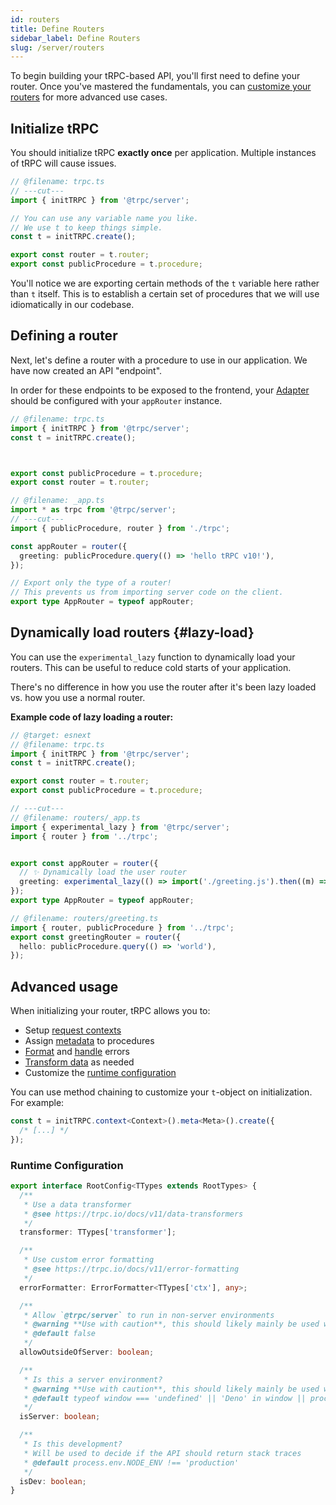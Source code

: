 ```yaml
---
id: routers
title: Define Routers
sidebar_label: Define Routers
slug: /server/routers
---
```


To begin building your tRPC-based API, you'll first need to define your router. Once you've mastered the fundamentals, you can [customize your routers](#advanced-usage) for more advanced use cases.

## Initialize tRPC

You should initialize tRPC **exactly once** per application. Multiple instances of tRPC will cause issues.

```ts twoslash title='server/trpc.ts'
// @filename: trpc.ts
// ---cut---
import { initTRPC } from '@trpc/server';

// You can use any variable name you like.
// We use t to keep things simple.
const t = initTRPC.create();

export const router = t.router;
export const publicProcedure = t.procedure;
```

You'll notice we are exporting certain methods of the `t` variable here rather than `t` itself. This is to establish a certain set of procedures that we will use idiomatically in our codebase.

## Defining a router

Next, let's define a router with a procedure to use in our application. We have now created an API "endpoint".

In order for these endpoints to be exposed to the frontend, your [Adapter](/docs/server/adapters) should be configured with your `appRouter` instance.

```ts twoslash title="server/_app.ts"
// @filename: trpc.ts
import { initTRPC } from '@trpc/server';
const t = initTRPC.create();



export const publicProcedure = t.procedure;
export const router = t.router;

// @filename: _app.ts
import * as trpc from '@trpc/server';
// ---cut---
import { publicProcedure, router } from './trpc';

const appRouter = router({
  greeting: publicProcedure.query(() => 'hello tRPC v10!'),
});

// Export only the type of a router!
// This prevents us from importing server code on the client.
export type AppRouter = typeof appRouter;
```

## Dynamically load routers {#lazy-load}

You can use the `experimental_lazy` function to dynamically load your routers. This can be useful to reduce cold starts of your application.

There's no difference in how you use the router after it's been lazy loaded vs. how you use a normal router.

**Example code of lazy loading a router:**

```ts twoslash
// @target: esnext
// @filename: trpc.ts
import { initTRPC } from '@trpc/server';
const t = initTRPC.create();

export const router = t.router;
export const publicProcedure = t.procedure;

// ---cut---
// @filename: routers/_app.ts
import { experimental_lazy } from '@trpc/server';
import { router } from '../trpc';


export const appRouter = router({
  // ✨ Dynamically load the user router
  greeting: experimental_lazy(() => import('./greeting.js').then((m) => m.greetingRouter)),
});
export type AppRouter = typeof appRouter;

// @filename: routers/greeting.ts
import { router, publicProcedure } from '../trpc';
export const greetingRouter = router({
  hello: publicProcedure.query(() => 'world'),
});
```

## Advanced usage

When initializing your router, tRPC allows you to:

- Setup [request contexts](/docs/server/context)
- Assign [metadata](/docs/server/metadata) to procedures
- [Format](/docs/server/error-formatting) and [handle](/docs/server/error-handling) errors
- [Transform data](/docs/server/data-transformers) as needed
- Customize the [runtime configuration](#runtime-configuration)

You can use method chaining to customize your `t`-object on initialization. For example:

```ts
const t = initTRPC.context<Context>().meta<Meta>().create({
  /* [...] */
});
```

### Runtime Configuration

```ts
export interface RootConfig<TTypes extends RootTypes> {
  /**
   * Use a data transformer
   * @see https://trpc.io/docs/v11/data-transformers
   */
  transformer: TTypes['transformer'];

  /**
   * Use custom error formatting
   * @see https://trpc.io/docs/v11/error-formatting
   */
  errorFormatter: ErrorFormatter<TTypes['ctx'], any>;

  /**
   * Allow `@trpc/server` to run in non-server environments
   * @warning **Use with caution**, this should likely mainly be used within testing.
   * @default false
   */
  allowOutsideOfServer: boolean;

  /**
   * Is this a server environment?
   * @warning **Use with caution**, this should likely mainly be used within testing.
   * @default typeof window === 'undefined' || 'Deno' in window || process.env.NODE_ENV === 'test'
   */
  isServer: boolean;

  /**
   * Is this development?
   * Will be used to decide if the API should return stack traces
   * @default process.env.NODE_ENV !== 'production'
   */
  isDev: boolean;
}
```
